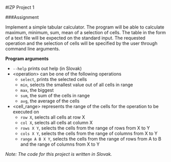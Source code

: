 #IZP Project 1

###Assignment

Implement a simple tabular calculator. The program will be able to calculate maximum, minimum, sum, mean of a selection of cells. The table in the form of a text file will be expected on the standard input. The requested operation and the selection of cells will be specified by the user through command line arguments.

**Program arguments**
- `--help` prints out help (in Slovak)
- \<operation\> can be one of the following operations
  - `select`, prints the selected cells
  - `min`, selects the smallest value out of all cells in range
  - `max`, the biggest
  - `sum`, the sum of the cells in range
  - `avg`, the average of the cells
- \<cell_range\> represents the range of the cells for the operation to be executed on
  - `row X`, selects all cells at row X
  - `col X`, selects all cells at column X
  - `rows X Y`, selects the cells from the range of rows from X to Y
  - `cols X Y`, selects the cells from the range of columns from X to Y
  - `range A B X Y`, selects the cells from the range of rows from A to B and the range of columns from X to Y

*Note: The code for this project is written in Slovak.*
